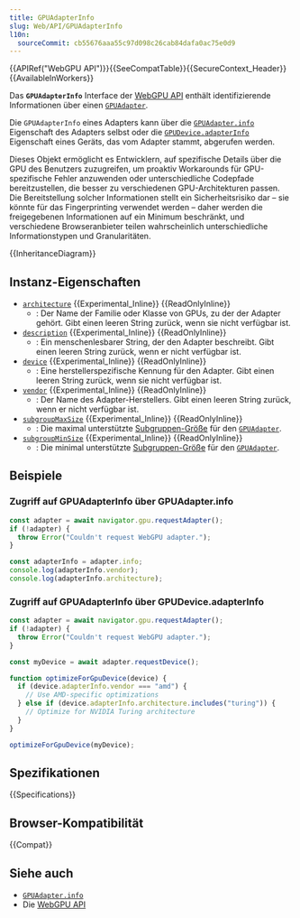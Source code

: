 ```yaml
---
title: GPUAdapterInfo
slug: Web/API/GPUAdapterInfo
l10n:
  sourceCommit: cb55676aaa55c97d098c26cab84dafa0ac75e0d9
---
```


{{APIRef("WebGPU API")}}{{SeeCompatTable}}{{SecureContext_Header}}{{AvailableInWorkers}}

Das **`GPUAdapterInfo`** Interface der [WebGPU API](/de/docs/Web/API/WebGPU_API) enthält identifizierende Informationen über einen [`GPUAdapter`](/de/docs/Web/API/GPUAdapter).

Die `GPUAdapterInfo` eines Adapters kann über die [`GPUAdapter.info`](/de/docs/Web/API/GPUAdapter/info) Eigenschaft des Adapters selbst oder die [`GPUDevice.adapterInfo`](/de/docs/Web/API/GPUDevice/adapterInfo) Eigenschaft eines Geräts, das vom Adapter stammt, abgerufen werden.

Dieses Objekt ermöglicht es Entwicklern, auf spezifische Details über die GPU des Benutzers zuzugreifen, um proaktiv Workarounds für GPU-spezifische Fehler anzuwenden oder unterschiedliche Codepfade bereitzustellen, die besser zu verschiedenen GPU-Architekturen passen. Die Bereitstellung solcher Informationen stellt ein Sicherheitsrisiko dar – sie könnte für das Fingerprinting verwendet werden – daher werden die freigegebenen Informationen auf ein Minimum beschränkt, und verschiedene Browseranbieter teilen wahrscheinlich unterschiedliche Informationstypen und Granularitäten.

{{InheritanceDiagram}}

## Instanz-Eigenschaften

- [`architecture`](/de/docs/Web/API/GPUAdapterInfo/architecture) {{Experimental_Inline}} {{ReadOnlyInline}}
  - : Der Name der Familie oder Klasse von GPUs, zu der der Adapter gehört. Gibt einen leeren String zurück, wenn sie nicht verfügbar ist.
- [`description`](/de/docs/Web/API/GPUAdapterInfo/description) {{Experimental_Inline}} {{ReadOnlyInline}}
  - : Ein menschenlesbarer String, der den Adapter beschreibt. Gibt einen leeren String zurück, wenn er nicht verfügbar ist.
- [`device`](/de/docs/Web/API/GPUAdapterInfo/device) {{Experimental_Inline}} {{ReadOnlyInline}}
  - : Eine herstellerspezifische Kennung für den Adapter. Gibt einen leeren String zurück, wenn sie nicht verfügbar ist.
- [`vendor`](/de/docs/Web/API/GPUAdapterInfo/vendor) {{Experimental_Inline}} {{ReadOnlyInline}}
  - : Der Name des Adapter-Herstellers. Gibt einen leeren String zurück, wenn er nicht verfügbar ist.
- [`subgroupMaxSize`](/de/docs/Web/API/GPUAdapterInfo/subgroupMaxSize) {{Experimental_Inline}} {{ReadOnlyInline}}
  - : Die maximal unterstützte [Subgruppen-Größe](https://gpuweb.github.io/gpuweb/wgsl/#subgroup-size) für den [`GPUAdapter`](/de/docs/Web/API/GPUAdapter).
- [`subgroupMinSize`](/de/docs/Web/API/GPUAdapterInfo/subgroupMinSize) {{Experimental_Inline}} {{ReadOnlyInline}}
  - : Die minimal unterstützte [Subgruppen-Größe](https://gpuweb.github.io/gpuweb/wgsl/#subgroup-size) für den [`GPUAdapter`](/de/docs/Web/API/GPUAdapter).

## Beispiele

### Zugriff auf GPUAdapterInfo über GPUAdapter.info

```js
const adapter = await navigator.gpu.requestAdapter();
if (!adapter) {
  throw Error("Couldn't request WebGPU adapter.");
}

const adapterInfo = adapter.info;
console.log(adapterInfo.vendor);
console.log(adapterInfo.architecture);
```

### Zugriff auf GPUAdapterInfo über GPUDevice.adapterInfo

```js
const adapter = await navigator.gpu.requestAdapter();
if (!adapter) {
  throw Error("Couldn't request WebGPU adapter.");
}

const myDevice = await adapter.requestDevice();

function optimizeForGpuDevice(device) {
  if (device.adapterInfo.vendor === "amd") {
    // Use AMD-specific optimizations
  } else if (device.adapterInfo.architecture.includes("turing")) {
    // Optimize for NVIDIA Turing architecture
  }
}

optimizeForGpuDevice(myDevice);
```

## Spezifikationen

{{Specifications}}

## Browser-Kompatibilität

{{Compat}}

## Siehe auch

- [`GPUAdapter.info`](/de/docs/Web/API/GPUAdapter/info)
- Die [WebGPU API](/de/docs/Web/API/WebGPU_API)
